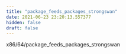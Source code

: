 ```yaml
---
title: "package_feeds_packages_strongswan"
date: 2021-06-23 23:20:13.557377
hidden: false
draft: false
---
```


x86/64/package_feeds_packages_strongswan

